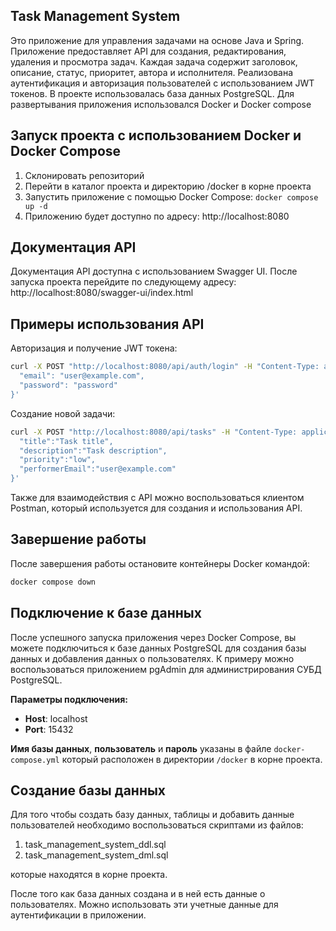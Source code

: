 ## Task Management System
Это приложение для управления задачами на основе Java и Spring.
Приложение предоставляет API для создания, редактирования, удаления и просмотра задач. Каждая задача содержит заголовок, описание, статус, приоритет, автора и исполнителя. Реализована аутентификация и авторизация пользователей с использованием JWT токенов.
В проекте использовалась база данных PostgreSQL.
Для развертывания приложения использовался Docker и Docker compose
## Запуск проекта с использованием Docker и Docker Compose
1. Склонировать репозиторий
2. Перейти в каталог проекта и директорию /docker в корне проекта
3. Запустить приложение с помощью Docker Compose:
	 `docker compose up -d`
4. Приложению будет доступно по адресу: http://localhost:8080
## Документация API
Документация API доступна с использованием Swagger UI. После запуска проекта перейдите по следующему адресу: http://localhost:8080/swagger-ui/index.html
## Примеры использования API

Авторизация и получение JWT токена:
```bash
curl -X POST "http://localhost:8080/api/auth/login" -H "Content-Type: application/json" -d '{
  "email": "user@example.com",
  "password": "password"
}'
```

Создание новой задачи:
```bash
curl -X POST "http://localhost:8080/api/tasks" -H "Content-Type: application/json" -H "Authorization: Bearer <ваш_токен>" -d '{
  "title":"Task title",
  "description":"Task description",
  "priority":"low",
  "performerEmail":"user@example.com"
}'
```

Также для взаимодействия c API можно воспользоваться клиентом Postman, который используется для создания и использования API.
## Завершение работы
После завершения работы остановите контейнеры Docker командой:
```bash
docker compose down
```
## Подключение к базе данных
После успешного запуска приложения через Docker Compose, вы можете подключиться к базе данных PostgreSQL для создания базы данных и добавления данных о пользователях.
К примеру можно воспользоваться приложением pgAdmin для администрирования СУБД PostgreSQL.

**Параметры подключения:**
- **Host**: localhost
- **Port**: 15432

**Имя базы данных**, **пользователь** и **пароль** указаны в файле `docker-compose.yml` который расположен в директории `/docker` в корне проекта.
## Создание базы данных
Для того чтобы создать базу данных, таблицы и добавить данные пользователей необходимо воспользоваться  скриптами из файлов:
1. task_management_system_ddl.sql
2. task_management_system_dml.sql

которые находятся в корне проекта.

После того как база данных создана и в ней есть данные о пользователях. Можно использовать эти учетные данные для аутентификации в приложении.
